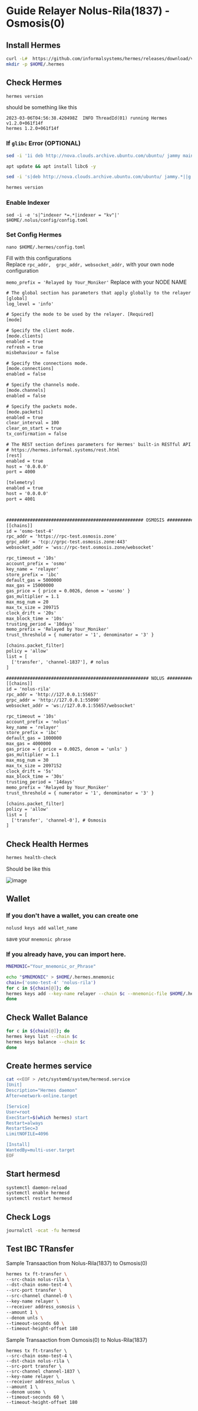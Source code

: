 # Guide Relayer Nolus-Rila(1837) - Osmosis(0)

## Install Hermes

```bash
curl -L#  https://github.com/informalsystems/hermes/releases/download/v1.2.0/hermes-v1.2.0-x86_64-unknown-linux-gnu.tar.gz | tar -xzf- -C /usr/local/bin
mkdir -p $HOME/.hermes
```

## Check Hermes

```bash
hermes version
```
should be something like this
```
2023-03-06T04:56:38.420498Z  INFO ThreadId(01) running Hermes v1.2.0+061f14f
hermes 1.2.0+061f14f
```

### If `glibc` Error (OPTIONAL)

```bash
sed -i '1i deb http://nova.clouds.archive.ubuntu.com/ubuntu/ jammy main' /etc/apt/sources.list

apt update && apt install libc6 -y

sed -i 's|deb http://nova.clouds.archive.ubuntu.com/ubuntu/ jammy.*||g' /etc/apt/sources.list

hermes version
```
### Enable Indexer
```
sed -i -e 's|^indexer *=.*|indexer = "kv"|' $HOME/.nolus/config/config.toml
```
### Set Config Hermes
```
nano $HOME/.hermes/config.toml
```
Fill with this configurations<br>
Replace 
`rpc_addr, 
grpc_addr,
websocket_addr,`
with your own node configuration

``memo_prefix = 'Relayed by Your_Moniker'`` Replace with your NODE NAME

```diff
# The global section has parameters that apply globally to the relayer operation.
[global]
log_level = 'info'

# Specify the mode to be used by the relayer. [Required]
[mode]

# Specify the client mode.
[mode.clients]
enabled = true
refresh = true
misbehaviour = false

# Specify the connections mode.
[mode.connections]
enabled = false

# Specify the channels mode.
[mode.channels]
enabled = false

# Specify the packets mode.
[mode.packets]
enabled = true
clear_interval = 100
clear_on_start = true
tx_confirmation = false

# The REST section defines parameters for Hermes' built-in RESTful API.
# https://hermes.informal.systems/rest.html
[rest]
enabled = true
host = '0.0.0.0'
port = 4000

[telemetry]
enabled = true
host = '0.0.0.0'
port = 4001



#################################################### OSMOSIS ###############################################################
[[chains]]
id = 'osmo-test-4'
rpc_addr = 'https://rpc-test.osmosis.zone'
grpc_addr = 'tcp://grpc-test.osmosis.zone:443'
websocket_addr = 'wss://rpc-test.osmosis.zone/websocket'

rpc_timeout = '10s'
account_prefix = 'osmo'
key_name = 'relayer'
store_prefix = 'ibc'
default_gas = 5000000
max_gas = 15000000
gas_price = { price = 0.0026, denom = 'uosmo' }
gas_multiplier = 1.1
max_msg_num = 20
max_tx_size = 209715
clock_drift = '20s'
max_block_time = '10s'
trusting_period = '10days'
memo_prefix = 'Relayed by Your_Moniker'
trust_threshold = { numerator = '1', denominator = '3' }

[chains.packet_filter]
policy = 'allow'
list = [
  ['transfer', 'channel-1837'], # nolus
]

###################################################### NOLUS ###############################################################
[[chains]]
id = 'nolus-rila'
rpc_addr = 'http://127.0.0.1:55657'
grpc_addr = 'http://127.0.0.1:55090'
websocket_addr = 'ws://127.0.0.1:55657/websocket'

rpc_timeout = '10s'
account_prefix = 'nolus'
key_name = 'relayer'
store_prefix = 'ibc'
default_gas = 1000000
max_gas = 4000000
gas_price = { price = 0.0025, denom = 'unls' }
gas_multiplier = 1.1
max_msg_num = 30
max_tx_size = 2097152
clock_drift = '5s'
max_block_time = '30s'
trusting_period = '14days'
memo_prefix = 'Relayed by Your_Moniker'
trust_threshold = { numerator = '1', denominator = '3' }

[chains.packet_filter]
policy = 'allow'
list = [
  ['transfer', 'channel-0'], # Osmosis
]

```
## Check Health Hermes

```bash
hermes health-check
```
Should be like this

![image](https://user-images.githubusercontent.com/16186519/223024471-850626c5-1ffc-49bc-a8b1-6ebe556062d5.png)

## Wallet
### If you don't have a wallet, you can create one
```
nolusd keys add wallet_name
```
save your ``mnemonic phrase``

### If you already have, you can import here.

```bash
MNEMONIC="Your_mnemonic_or_Phrase"
```

```bash
echo "$MNEMONIC" > $HOME/.hermes.mnemonic
chain=('osmo-test-4' 'nolus-rila')
for c in ${chain[@]}; do
hermes keys add --key-name relayer --chain $c --mnemonic-file $HOME/.hermes.mnemonic
done
```
## Check Wallet Balance
```bash
for c in ${chain[@]}; do
hermes keys list --chain $c
hermes keys balance --chain $c
done
```

## Create hermes service

```bash
cat <<EOF > /etc/systemd/system/hermesd.service
[Unit]
Description="Hermes daemon"
After=network-online.target

[Service]
User=root
ExecStart=$(which hermes) start
Restart=always
RestartSec=3
LimitNOFILE=4096

[Install]
WantedBy=multi-user.target
EOF

```

## Start hermesd

```bash
systemctl daemon-reload
systemctl enable hermesd
systemctl restart hermesd
```

## Check Logs
```bash
journalctl -ocat -fu hermesd
```

## Test IBC TRansfer
Sample Transaaction from Nolus-Rila(1837) to Osmosis(0)
```bash
hermes tx ft-transfer \
--src-chain nolus-rila \
--dst-chain osmo-test-4 \
--src-port transfer \
--src-channel channel-0 \
--key-name relayer \
--receiver address_osmosis \
--amount 1 \
--denom unls \
--timeout-seconds 60 \
--timeout-height-offset 180

```
Sample Transaaction from  Osmosis(0) to Nolus-Rila(1837)

```
hermes tx ft-transfer \
--src-chain osmo-test-4 \
--dst-chain nolus-rila \
--src-port transfer \
--src-channel channel-1837 \
--key-name relayer \
--receiver address_nolus \
--amount 1 \
--denom uosmo \
--timeout-seconds 60 \
--timeout-height-offset 180
```
